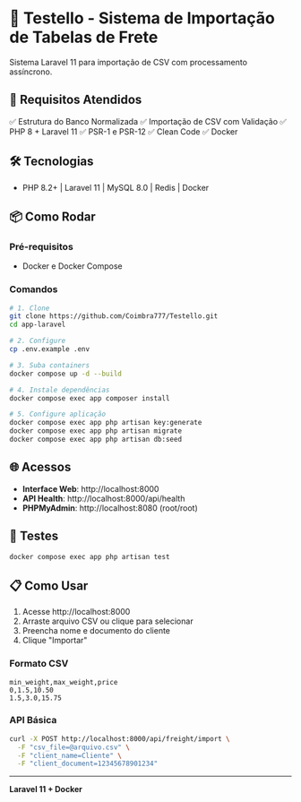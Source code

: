 # 🚛 Testello - Sistema de Importação de Tabelas de Frete

Sistema Laravel 11 para importação de CSV com processamento assíncrono.

## 🎯 Requisitos Atendidos

✅ Estrutura do Banco Normalizada
✅ Importação de CSV com Validação
✅ PHP 8 + Laravel 11
✅ PSR-1 e PSR-12
✅ Clean Code
✅ Docker

## 🛠️ Tecnologias

-   PHP 8.2+ | Laravel 11 | MySQL 8.0 | Redis | Docker

## 📦 Como Rodar

### Pré-requisitos

-   Docker e Docker Compose

### Comandos

```bash
# 1. Clone
git clone https://github.com/Coimbra777/Testello.git
cd app-laravel

# 2. Configure
cp .env.example .env

# 3. Suba containers
docker compose up -d --build

# 4. Instale dependências
docker compose exec app composer install

# 5. Configure aplicação
docker compose exec app php artisan key:generate
docker compose exec app php artisan migrate
docker compose exec app php artisan db:seed
```

## 🌐 Acessos

-   **Interface Web**: http://localhost:8000
-   **API Health**: http://localhost:8000/api/health
-   **PHPMyAdmin**: http://localhost:8080 (root/root)

## 🧪 Testes

```bash
docker compose exec app php artisan test
```

## 📋 Como Usar

1. Acesse http://localhost:8000
2. Arraste arquivo CSV ou clique para selecionar
3. Preencha nome e documento do cliente
4. Clique "Importar"

### Formato CSV

```csv
min_weight,max_weight,price
0,1.5,10.50
1.5,3.0,15.75
```

### API Básica

```bash
curl -X POST http://localhost:8000/api/freight/import \
  -F "csv_file=@arquivo.csv" \
  -F "client_name=Cliente" \
  -F "client_document=12345678901234"
```

---

**Laravel 11 + Docker**
